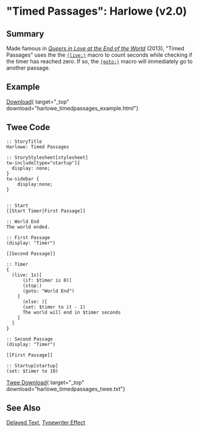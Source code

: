 # "Timed Passages": Harlowe (v2.0)

## Summary

Made famous in [*Queers in Love at the End of the World*](https://w.itch.io/end-of-the-world) (2013), "Timed Passages" uses the the [`(live:)`](https://twine2.neocities.org/#macro_live) macro to count seconds while checking if the timer has reached zero. If so, the [`(goto:)`](https://twine2.neocities.org/#macro_go-to) macro will immediately go to another passage.

## Example

[Download](harlowe_timedpassages_example.html){ target="_top" download="harlowe_timedpassages_example.html"}

## Twee Code

```twee
:: StoryTitle
Harlowe: Timed Passages

:: StoryStylesheet[stylesheet]
tw-include[type="startup"]{
  display: none;
}
tw-sidebar {
    display:none;
}


:: Start
[[Start Timer|First Passage]]

:: World End
The world ended.

:: First Passage
(display: "Timer")

[[Second Passage]]

:: Timer
{
  (live: 1s)[
      (if: $timer is 0)[
      (stop:)
      (goto: "World End")
    ]
      (else: )[
      (set: $timer to it - 1)
      The world will end in $timer seconds
    ]
  ]
}

:: Second Passage
(display: "Timer")

[[First Passage]]

:: Startup[startup]
(set: $timer to 10)

```

[Twee Download](harlowe_timedpassages_twee.txt){ target="_top" download="harlowe_timedpassages_twee.txt"}

## See Also

[Delayed Text](../../delayedtext/harlowe/harlowe_delayedtext.md), [Typewriter Effect](../../typewriter/harlowe/harlowe_typewriter.md)

